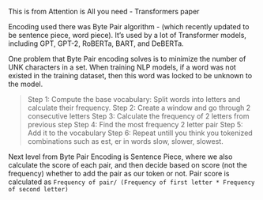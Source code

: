 This is from Attention is All you need - Transformers paper

Encoding used there was Byte Pair algorithm - (which recently updated to be sentence piece, word piece). It’s used by a lot of Transformer models, including GPT, GPT-2, RoBERTa, BART, and DeBERTa.

One problem that Byte Pair encoding solves is to minimize the number of UNK characters in a set. When training NLP models, if a word was not existed in the training dataset, then this word was locked to be unknown to the model. 

> Step 1: Compute the base vocabulary: Split words into letters and calculate their frequency.
> Step 2: Create a window and go through 2 consecutive letters
> Step 3: Calculate the frequency of 2 letters from previous step
> Step 4: Find the most frequency 2 letter pair
> Step 5: Add it to the vocabulary
> Step 6: Repeat untill you think you tokenized combinations such as est, er in words slow, slower, slowest.

Next level from Byte Pair Encoding is Sentence Piece, where we also calculate the score of each pair, and then decide based on score (not the frequency) whether to add the pair as our token or not. Pair score is calculated as 
`Frequency of pair/ (Frequency of first letter * Frequency of second letter)`
